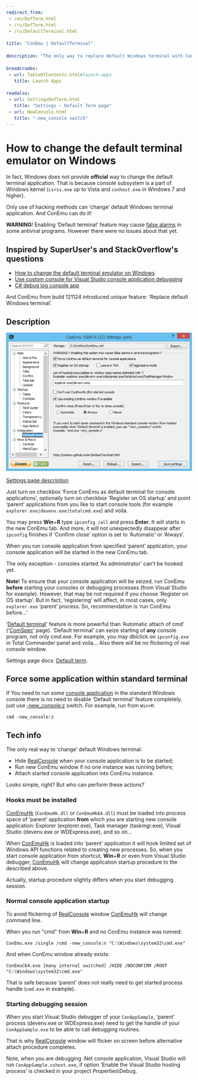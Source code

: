 ```yaml
---
redirect_from:
 - /en/DefTerm.html
 - /ru/DefTerm.html
 - /ru/DefaultTerminal.html

title: "ConEmu | DefaultTerminal"

description: "The only way to replace default Windows terminal with ConEmu"

breadcrumbs:
 - url: TableOfContents.html#launch-apps
   title: Launch Apps

readalso:
 - url: SettingsDefTerm.html
   title: "Settings › Default Term page"
 - url: NewConsole.html
   title: "-new_console switch"
---
```


# How to change the default terminal emulator on Windows

In fact, Windows does not provide **official** way to change
the default terminal application.
That is because console subsystem is a part of Windows kernel
(`csrss.exe` up to Vista and `conhost.exe` in Windows 7 and higher).

Only use of hacking methods can ‘change’ default Windows terminal application.
And ConEmu can do it!

**WARNING**! Enabling ‘Default terminal’ feature may cause
[false alarms](FalseAlarms.html) in some antiviral programs.
However there were no issues about that yet.



<h2 id="Inspired_by_questions"> Inspired by SuperUser's and StackOverflow's questions </h2>

* [How to change the default terminal emulator on Windows](http://superuser.com/q/509642/139371)
* [Use custom console for Visual Studio console application debugging](http://stackoverflow.com/q/12602411/1405560)
* [C# debug log console app](http://stackoverflow.com/q/19599107/1405560)

And ConEmu from build 121124 introduced unique feature: ‘Replace default Windows terminal’.



<h2 id="Description"> Description </h2>

[![ConEmu settings, Default Term page](/img/Settings-DefTerm.png)](SettingsDefTerm.html "ConEmu settings, Default Term page")
<a href="SettingsDefTerm.html"><div class="snote">Settings page description</div></a>

Just turn on checkbox ‘Force ConEmu as default terminal for console applications’,
optionally turn on checkbox ‘Register on OS startup’ and point ‘parent’ applications
from you like to start console tools (for example `explorer.exe|devenv.exe|totalcmd.exe`)
and voila.

You may press **Win**+**R** type `ipconfig /all` and press **Enter**.
It will starts in the new ConEmu tab.
And more, it will not unexpectedly disappear after `ipconfig` finishes
if ‘Confirm close’ option is set to ‘Automatic’ or ‘Always’.

When you run console application from specified ‘parent’ application,
your console application will be started in the new ConEmu tab.

The only exception - consoles started ‘As administrator’ can't be hooked yet.


**Note**! To ensure that your console application will be seized,
run ConEmu **before** starting your consoles or debugging processes
(from Visual Studio for example).
However, that may be not required if you choose ‘Register on OS startup’.
But in fact, ‘registering’ will affect, in most cases, only `explorer.exe` ‘parent’ process.
So, recommendation is ‘run ConEmu before...’

‘[Default terminal](SettingsDefTerm.html)’ feature is more powerful
than ‘Automatic attach of cmd’ (‘[ComSpec](SettingsComspec.html)’ page).
‘Default terminal’ can seize starting of **any** console program, not only cmd.exe.
For example, you may dblclick on `ipconfig.exe` in Total Commander panel and voila...
Also there will be no flickering of real console window.

Settings page docs: [Default term](SettingsDefTerm.html).



<h2 id="force-standard-terminal"> Force some application within standard terminal </h2>

If You need to run some [console application](ConsoleApplication.html)
in the standard Windows console there is no need to disable
‘Default terminal’ feature completely, just use [-new_console:z](NewConsole.html) switch.
For example, run from `Win+R`:

~~~
cmd -new_console:z
~~~



<h2 id="Tech_info"> Tech info </h2>

The only real way to ‘change’ default Windows terminal:

* Hide [RealConsole](RealConsole.html) when your console application is to be started;
* Run new ConEmu window if no one instance was running before;
* Attach started console application into ConEmu instance.

Looks simple, right? But who can perform these actions?



<h3 id="Hooks_must_be_installed"> Hooks must be installed </h3>

[ConEmuHk](ConEmuHk.html) (`ConEmuHk.dll` or `ConEmuHk64.dll`) must be loaded
into process space of ‘parent’ application **from** which you are starting
new console application: Explorer (explorer.exe), Task manager (taskmgr.exe),
Visual Studio (devenv.exe or WDExpress.exe), and so on...

When [ConEmuHk](ConEmuHk.html) is loaded into ‘parent’ application it will hook
limited set of Windows API functions related to creating new processes.
So, when you start console application from shortcut, **Win**+**R** or even
from Visual Studio debugger, [ConEmuHk](ConEmuHk.html) will change application
startup procedure to the described above.

Actually, startup procedure slightly differs when you start debugging session.



<h3 id="Normal_console_application_startup"> Normal console application startup </h3>

To avoid flickering of [RealConsole](RealConsole.html) window
[ConEmuHk](ConEmuHk.html) will change command line.

When you run "cmd" from **Win**+**R** and no ConEmu instance was runned:

~~~
ConEmu.exe /single /cmd -new_console:n "C:\Windows\system32\cmd.exe"
~~~

And when ConEmu window already exists:

~~~
ConEmuC64.exe [many internal switched] /HIDE /NOCONFIRM /ROOT "C:\Windows\system32\cmd.exe"
~~~

That is safe because ‘parent’ does not really need to get started process handle (`cmd.exe` in example).


<h3 id="Starting_debugging_session"> Starting debugging session </h3>

When you start Visual Studio debugger of your `ConAppSample`,
‘parent’ process (devenv.exe or WDExpress.exe) need to get
the handle of your `ConAppSample.exe` to be able to call
debugging routines.

That is why [RealConsole](RealConsole.html) window will flicker
on screen before alternative attach procedure completes.

Note, when you are debugging .Net console application,
Visual Studio will run `ConAppSample.vshost.exe`,
if option ‘Enable the Visual Studio hosting process’
is checked in your project Properties\Debug.
